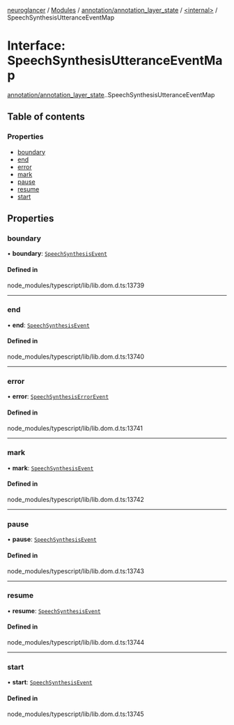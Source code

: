 [neuroglancer](../README.md) / [Modules](../modules.md) / [annotation/annotation\_layer\_state](../modules/annotation_annotation_layer_state.md) / [<internal\>](../modules/annotation_annotation_layer_state._internal_.md) / SpeechSynthesisUtteranceEventMap

# Interface: SpeechSynthesisUtteranceEventMap

[annotation/annotation_layer_state](../modules/annotation_annotation_layer_state.md).[<internal>](../modules/annotation_annotation_layer_state._internal_.md).SpeechSynthesisUtteranceEventMap

## Table of contents

### Properties

- [boundary](annotation_annotation_layer_state._internal_.SpeechSynthesisUtteranceEventMap.md#boundary)
- [end](annotation_annotation_layer_state._internal_.SpeechSynthesisUtteranceEventMap.md#end)
- [error](annotation_annotation_layer_state._internal_.SpeechSynthesisUtteranceEventMap.md#error)
- [mark](annotation_annotation_layer_state._internal_.SpeechSynthesisUtteranceEventMap.md#mark)
- [pause](annotation_annotation_layer_state._internal_.SpeechSynthesisUtteranceEventMap.md#pause)
- [resume](annotation_annotation_layer_state._internal_.SpeechSynthesisUtteranceEventMap.md#resume)
- [start](annotation_annotation_layer_state._internal_.SpeechSynthesisUtteranceEventMap.md#start)

## Properties

### boundary

• **boundary**: [`SpeechSynthesisEvent`](../modules/annotation_annotation_layer_state._internal_.md#speechsynthesisevent)

#### Defined in

node_modules/typescript/lib/lib.dom.d.ts:13739

___

### end

• **end**: [`SpeechSynthesisEvent`](../modules/annotation_annotation_layer_state._internal_.md#speechsynthesisevent)

#### Defined in

node_modules/typescript/lib/lib.dom.d.ts:13740

___

### error

• **error**: [`SpeechSynthesisErrorEvent`](../modules/annotation_annotation_layer_state._internal_.md#speechsynthesiserrorevent)

#### Defined in

node_modules/typescript/lib/lib.dom.d.ts:13741

___

### mark

• **mark**: [`SpeechSynthesisEvent`](../modules/annotation_annotation_layer_state._internal_.md#speechsynthesisevent)

#### Defined in

node_modules/typescript/lib/lib.dom.d.ts:13742

___

### pause

• **pause**: [`SpeechSynthesisEvent`](../modules/annotation_annotation_layer_state._internal_.md#speechsynthesisevent)

#### Defined in

node_modules/typescript/lib/lib.dom.d.ts:13743

___

### resume

• **resume**: [`SpeechSynthesisEvent`](../modules/annotation_annotation_layer_state._internal_.md#speechsynthesisevent)

#### Defined in

node_modules/typescript/lib/lib.dom.d.ts:13744

___

### start

• **start**: [`SpeechSynthesisEvent`](../modules/annotation_annotation_layer_state._internal_.md#speechsynthesisevent)

#### Defined in

node_modules/typescript/lib/lib.dom.d.ts:13745
